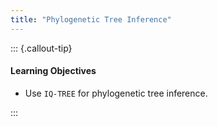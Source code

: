```yaml
---
title: "Phylogenetic Tree Inference"
---
```


::: {.callout-tip}
#### Learning Objectives

- Use `IQ-TREE` for phylogenetic tree inference.

:::

